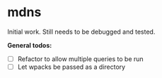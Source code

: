 # mdns
Initial work. Still needs to be debugged and tested.

**General todos:**
- [ ] Refactor to allow multiple queries to be run
- [ ] Let wpacks be passed as a directory 
